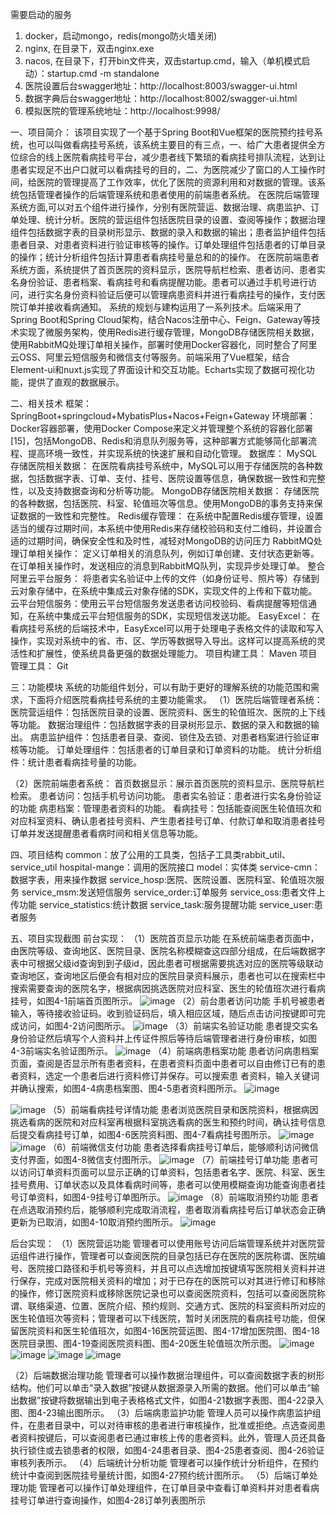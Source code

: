 需要启动的服务
1. docker，启动mongo，redis(mongo防火墙关闭)
2. nginx, 在目录下，双击nginx.exe
3. nacos, 在目录下，打开bin文件夹，双击startup.cmd，输入（单机模式启动）：startup.cmd -m standalone
1. 医院设置后台swagger地址：http://localhost:8003/swagger-ui.html
2. 数据字典后台swagger地址：http://localhost:8002/swagger-ui.html
3. 模拟医院的管理系统地址：http://localhost:9998/

一、项目简介：
该项目实现了一个基于Spring Boot和Vue框架的医院预约挂号系统，也可以叫做看病挂号系统，该系统主要目的有三点，一、给广大患者提供全方位综合的线上医院看病挂号平台，减少患者线下繁琐的看病挂号排队流程，达到让患者实现足不出户口就可以看病挂号的目的，二、为医院减少了窗口的人工操作时间，给医院的管理提高了工作效率，优化了医院的资源利用和对数据的管理。该系统包括管理者操作的后端管理系统和患者使用的前端患者系统。
在医院后端管理系统方面,可以对五个组件进行操作，分别有医院营运、数据治理、病患监护、订单处理、统计分析。医院的营运组件包括医院目录的设置、查阅等操作；数据治理组件包括数据字表的目录树形显示、数据的录入和数据的输出；患者监护组件包括患者目录、对患者资料进行验证审核等的操作。订单处理组件包括患者的订单目录的操作；统计分析组件包括计算患者看病挂号量总和的的操作。
在医院前端患者系统方面，系统提供了首页医院的资料显示，医院导航栏检索、患者访问、患者实名身份验证、患者档案、看病挂号和看病提醒功能。患者可以通过手机号进行访问，进行实名身份资料验证后便可以管理病患资料并进行看病挂号的操作，支付医院订单并接收看病通知。
系统的规划与建构运用了一系列技术。后端采用了Spring Boot和Spring Cloud架构，结合Nacos注册中心、Feign、Gateway等技术实现了微服务架构，使用Redis进行缓存管理，MongoDB存储医院相关数据，使用RabbitMQ处理订单相关操作，部署时使用Docker容器化，同时整合了阿里云OSS、阿里云短信服务和微信支付等服务。前端采用了Vue框架，结合Element-ui和nuxt.js实现了界面设计和交互功能。Echarts实现了数据可视化功能，提供了直观的数据展示。

二、相关技术
框架：SpringBoot+springcloud+MybatisPlus+Nacos+Feign+Gateway
环境部署：
Docker容器部署，使用Docker Compose来定义并管理整个系统的容器化部署[15]，包括MongoDB、Redis和消息队列服务等，这种部署方式能够简化部署流程、提高环境一致性，并实现系统的快速扩展和自动化管理。
 数据库：
MySQL存储医院相关数据：
在医院看病挂号系统中，MySQL可以用于存储医院的各种数据，包括数据字表、订单、支付、挂号、医院设置等信息，确保数据一致性和完整性，以及支持数据查询和分析等功能。
MongoDB存储医院相关数据：
存储医院的各种数据，包括医院、科室、轮值班次等信息。使用MongoDB的事务支持来保证数据的一致性和完整性。
Redis缓存管理：
在系统中配置Redis缓存管理，设置适当的缓存过期时间，本系统中使用Redis来存储校验码和支付二维码，并设置合适的过期时间，确保安全性和及时性，减轻对MongoDB的访问压力
RabbitMQ处理订单相关操作：
定义订单相关的消息队列，例如订单创建、支付状态更新等。在订单相关操作时，发送相应的消息到RabbitMQ队列，实现异步处理订单。
 整合阿里云平台服务：
将患者实名验证中上传的文件（如身份证号、照片等）存储到云对象存储中，在系统中集成云对象存储的SDK，实现文件的上传和下载功能。
云平台短信服务：使用云平台短信服务发送患者访问校验码、看病提醒等短信通知，在系统中集成云平台短信服务的SDK，实现短信发送功能。
 EasyExcel：
在看病挂号系统的后端技术中，EasyExcel可以用于处理电子表格文件的读取和写入操作，实现对系统中的省、市、区、学历等数据导入导出。这样可以提高系统的灵活性和扩展性，使系统具备更强的数据处理能力。
项目构建工具：
Maven
项目管理工具：
Git

三：功能模块
系统的功能组件划分，可以有助于更好的理解系统的功能范围和需求，下面将介绍医院看病挂号系统的主要功能需求。
（1）医院后端管理者系统：
医院营运组件：包括医院目录的设置、医院资料、医生的轮值班次、医院的上下线等功能。
数据治理组件：包括数据字表的目录树形显示、数据的录入和数据的输出。
病患监护组件：包括患者目录、查阅、锁住及去锁、对患者档案进行验证审核等功能。
订单处理组件：包括患者的订单目录和订单资料的功能。
统计分析组件：统计患者看病挂号量的功能。

（2）医院前端患者系统：
首页数据显示：展示首页医院的资料显示、医院导航栏检索。
患者访问：包括手机号访问功能。
患者实名验证：患者进行实名身份验证的功能
病患档案：管理患者资料的功能。
看病挂号：包括能查阅医生轮值班次和对应科室资料、确认患者挂号资料、产生患者挂号订单、付款订单和取消患者挂号订单并发送提醒患者看病时间和相关信息等功能。

四、项目结构
common：放了公用的工具类，包括子工具类rabbit_util、service_util
hospital-mange：调用的医院接口
model：实体类
service-cmn：数据字表，用来操作数据
service_hosp:医院、医院设置、医院科室、轮值班次服务
service_msm:发送短信服务
service_order:订单服务
service_oss:患者文件上传功能
service_statistics:统计数据
service_task:服务提醒功能
service_user:患者服务

五、项目实现截图
前台实现：
（1）医院首页显示功能
在系统前端患者页面中，由医院等级、查询地区、医院目录、医院名称模糊查这四部分组成，在后端数据字表中可根据父级id查询到到子级id，因此患者可根据需要挑选对应的医院等级联动查询地区，查询地区后便会有相对应的医院目录资料展示，患者也可以在搜索栏中搜索需要查询的医院名字，根据病因挑选医院对应科室、医生的轮值班次进行看病挂号，如图4-1前端首页图所示。
![image](https://github.com/dazhuangli88/AppointmentRegistration_Parent/assets/138795186/60d32a25-d8bb-46b8-9d62-6e3425ff37f7)
（2）前台患者访问功能 手机号被患者输入，等待接收验证码。收到验证码后，填入相应区域，随后点击访问按键即可完成访问，如图4-2访问图所示。
![image](https://github.com/dazhuangli88/AppointmentRegistration_Parent/assets/138795186/825fe4ad-b4a5-4f74-a97c-078a32a23e6c)
（3）前端实名验证功能
患者提交实名身份验证然后填写个人资料并上传证件照后等待后端管理者进行身份审核，如图4-3前端实名验证图所示。
![image](https://github.com/dazhuangli88/AppointmentRegistration_Parent/assets/138795186/894cdd01-6ab7-4b6c-97fe-7421508291c8)
（4）前端病患档案功能
患者访问病患档案页面，查阅是否显示所有患者资料，在患者资料页面中患者可以自由修订已有的患者资料，选定一个患者后进行资料修订并保存。可以搜索患
者资料，输入关键词并确认搜索，如图4-4病患档案图、图4-5患者资料图所示。
![image](https://github.com/dazhuangli88/AppointmentRegistration_Parent/assets/138795186/2120cb26-4691-4d93-9848-474c4d8ad775)

![image](https://github.com/dazhuangli88/AppointmentRegistration_Parent/assets/138795186/a1ccd1cc-74f4-4bcc-a973-3adbf2a03c85)
（5）前端看病挂号详情功能
患者浏览医院目录和医院资料，根据病因挑选看病的医院和对应科室再根据科室挑选看病的医生和预约时间，确认挂号信息后提交看病挂号订单，如图4-6医院资料图、图4-7看病挂号图所示。
![image](https://github.com/dazhuangli88/AppointmentRegistration_Parent/assets/138795186/7d2b3afc-2967-4b92-aee4-dfd9fa411955)
![image](https://github.com/dazhuangli88/AppointmentRegistration_Parent/assets/138795186/472bbf76-ce19-4a80-9d76-a992df4b8fd4)
（6）前端微信支付功能
患者选择看病挂号订单后，能够顺利访问微信支付界面，如图4-8微信支付图所示。
![image](https://github.com/dazhuangli88/AppointmentRegistration_Parent/assets/138795186/d18d2bcd-4854-42c8-932a-67e4c04e34ed)
（7）前端挂号订单功能
患者可以访问订单资料页面可以显示正确的订单资料，包括患者名字、医院、科室、医生挂号费用、订单状态以及具体看病时间等，患者可以使用模糊查询功能查询患者挂号订单资料，如图4-9挂号订单图所示。
![image](https://github.com/dazhuangli88/AppointmentRegistration_Parent/assets/138795186/e3e1db12-d151-45b2-8468-5d012354729d)
（8）前端取消预约功能
患者在点选取消预约后，能够顺利完成取消流程，患者取消看病挂号后订单状态会正确更新为已取消，如图4-10取消预约图所示。
![image](https://github.com/dazhuangli88/AppointmentRegistration_Parent/assets/138795186/7909d694-6b43-48d6-988c-1976cb8d477f)

后台实现：
（1）医院营运功能
管理者可以使用账号访问后端管理系统并对医院营运组件进行操作，管理者可以查阅医院的目录包括已存在医院的医院称谓、医院编号、医院接口路径和手机号等资料，并且可以点选增加按键填写医院相关资料并进行保存，完成对医院相关资料的增加；对于已存在的医院可以对其进行修订和移除的操作，修订医院资料或移除医院记录也可以查阅医院资料，包括可以查阅医院称谓、联络渠道、位置、医院介绍、预约规则、交通方式、医院的科室资料所对应的医生轮值班次等资料；管理者可以下线医院，暂时关闭医院的看病挂号功能，但保留医院资料和医生轮值班次，如图4-16医院营运图、图4-17增加医院图、图4-18医院目录图、图4-19查阅医院资料图、图4-20医生轮值班次所示图。
![image](https://github.com/dazhuangli88/AppointmentRegistration_Parent/assets/138795186/17d224e5-a690-4e98-ba3d-c09dbe3b1808)
![image](https://github.com/dazhuangli88/AppointmentRegistration_Parent/assets/138795186/c3b9cdbe-4b6e-4010-a9c0-4bf31df03cfe)
![image](https://github.com/dazhuangli88/AppointmentRegistration_Parent/assets/138795186/1186a364-c233-4911-8c6a-ab70b689103a)
![image](https://github.com/dazhuangli88/AppointmentRegistration_Parent/assets/138795186/f254e65d-9ba1-4a70-911d-68f99f02653f)

（2）后端数据治理功能
管理者可以操作数据治理组件，可以查阅数据字表的树形结构。他们可以单击“录入数据”按键从数据源录入所需的数据。他们可以单击“输出数据”按键将数据输出到电子表格格式文件，如图4-21数据字表图、图4-22录入图、图4-23输出图所示。
（3）后端病患监护功能
管理人员可以操作病患监护组件，在患者目录中，可以对待审核的患者进行审核操作，批准或拒绝。点选查阅患者资料按键后，可以查阅患者已通过审核上传的患者资料。此外，管理人员还具备执行锁住或去锁患者的权限，如图4-24患者目录、图4-25患者查阅、图4-26验证审核列表所示。
（4）后端统计分析功能
管理者可以操作统计分析组件，在预约统计中查阅到医院挂号量统计图，如图4-27预约统计图所示。
（5）后端订单处理功能
管理者可以操作订单处理组件，在订单目录中查看订单资料并对患者看病挂号订单进行查询操作，如图4-28订单列表图所示

















